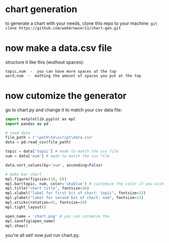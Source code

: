 # chart generation
to generate a chart with your needs, clone this repo to your machine: `git clone https://github.com/webbrowser11/chart-gen.git`
# now make a data.csv file
structure it like this (wuthout spaces):
```
topic,num  -  you can have more spaces at the top
word,num  -  mathing the amount of spaces you put at the top
```
# now cutomize the generator
go to chart.py and change it to match your csv data file:
```python
import matplotlib.pyplot as mpl
import pandas as pd

# read data
file_path = r'\path\to\script\data.csv'
data = pd.read_csv(file_path)

topic = data['topic'] # made to match the csv file
num = data['num'] # made to match the csv file

data.sort_values(by='num', ascending=False)

# make bar chart
mpl.figure(figsize=(10, 6))
mpl.bar(topic, num, color='skyblue') # customize the color if you wish to.
mpl.title("chart title", fontsize=16)
mpl.xlabel("label for first bit of chart: topic", fontsize=12)
mpl.ylabel("label for second bit of chart: num", fontsize=12)
mpl.xticks(rotation=45, fontsize=10)
mpl.tight_layout()

open_name = 'chart.png' # you can cutomize the
mpl.savefig(open_name)
mpl.show()
```
you're all set! now just run chart.py.
